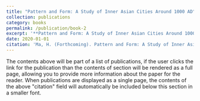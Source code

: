 ```yaml
---
title: "Pattern and Form: A Study of Inner Asian Cities Around 1000 AD"
collection: publications
category: books
permalink: /publication/book-2
excerpt: '**Pattern and Form: A Study of Inner Asian Cities Around 1000 AD** is a groundbreaking work that examines the urban layouts and architectural forms of major cities in Inner Asia during the medieval period, particularly focusing on the cities of the Liao 遼 and Xixia 西夏 dynasties. Drawing on both literary and archaeological sources, this book explores the spatial and symbolic relationships between urban design and political power, shedding light on how city planning was influenced by cultural, political, and ritual factors. By offering in-depth case studies of the Liaoshangjing 遼上京 and the Zhongxingfu 中興府, the book reveals how the orientation, layout, and spatial organization of these cities reflect the evolving nature of political authority and cultural traditions in the region. This work is an essential contribution to the study of historical urbanism, providing valuable insights into the interplay between power and space in the development of medieval Inner Asian cities.'
date: 2020-01-01
citation: 'Ma, H. (Forthcoming). Pattern and Form: A Study of Inner Asian Cities Around 1000 AD. Ming Ming Publishing House.'
---
```


The contents above will be part of a list of publications, if the user clicks the link for the publication than the contents of section will be rendered as a full page, allowing you to provide more information about the paper for the reader. When publications are displayed as a single page, the contents of the above "citation" field will automatically be included below this section in a smaller font.
